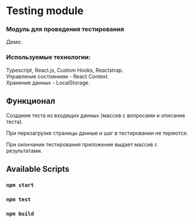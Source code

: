 # Testing module

### Модуль для проведения тестирования
Демо: 

### Используемые технологии:

Typescript, React.js, Custom Hooks, Reactstrap.<br>
Управление состоянием - React Context.<br>
Хранение данных - LocalStorage.

## Функционал

Создание теста из входящих данных (массив с вопросами и описание теста).

При перезагрузке страницы данные и шаг в тестировании не теряются.

При окончании тестирования приложение выдает массив с результатами.

## Available Scripts

### `npm start`

### `npm test`

### `npm build`
